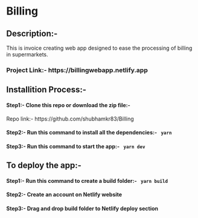 # Billing
<h2>Description:-</h2>
<p>This is invoice creating web app designed to ease the processing of billing in supermarkets.</p>

<h3>Project Link:- https://billingwebapp.netlify.app</h3>

<h2>Installition Process:-</h2>
<h4>Step1:- Clone this repo or download the zip file:- </h4>
Repo link:- https://github.com/shubhamkr83/Billing
  
<h4>Step2:- Run this command to install all the dependencies:- <code> yarn </code>  </h4>

<h4>Step3:- Run this command to start the app:- <code> yarn dev </code> </h4>

<h2>To deploy the app:-</h2>
<h4>Step1:- Run this command to create a build folder:- <code> yarn build </code></h4>
<h4>Step2:- Create an account on Netlify website</h4>
<h4>Step3:- Drag and drop build folder to Netlify deploy section</h4>

